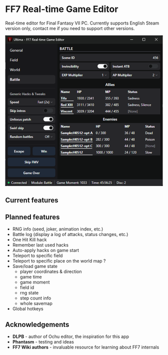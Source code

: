 # FF7 Real-time Game Editor

Real-time editor for Final Fantasy VII PC. Currently supports English Steam version only, contact me if you need to support other versions.

[![Screenshot](https://raw.githubusercontent.com/maciej-trebacz/ff7-ultima/main/ultima-1.0-screenshot.png)](https://raw.githubusercontent.com/maciej-trebacz/ff7-ultima/main/ultima-1.0-screenshot.png)

## Current features



## Planned features
* RNG info (seed, joker, animation index, etc.)
* Battle log (display a log of attacks, status changes, etc.)
* One Hit Kill hack
* Remember last used hacks
* Auto-apply hacks on game start
* Teleport to specific field
* Teleport to specific place on the world map ?
* Save/load game state
  - player coordinates & direction
  - game time
  - game moment
  - field id
  - rng state
  - step count info
  - whole savemap
* Global hotkeys

## Acknowledgements

* **DLPB** - author of Ochu editor, the inspiration for this app
* **Phantasm** - testing and ideas
* **FF7 Wiki authors** - invaluable resource for learning about FF7 internals